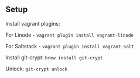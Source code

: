 Setup
-----

Install vagrant plugins:

For Linode -
`vagrant plugin install vagrant-linode`

For Saltstack -
`vagrant plugin install vagrant-salt`

Install git-crypt:
`brew install git-crypt`

Unlock:
`git-crypt unlock`